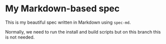 # My Markdown-based spec

This is my beautiful spec written in Markdown using `spec-md`.

Normally, we need to run the install and build scripts
but on this branch this is not needed.
